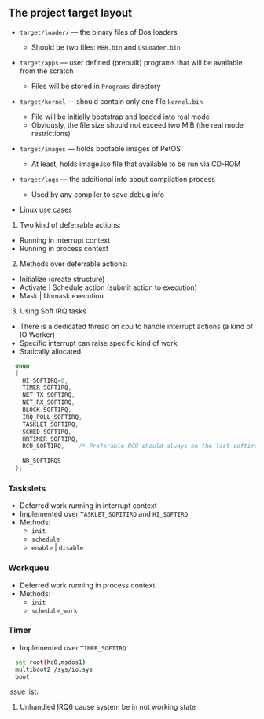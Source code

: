 ## The project target layout
- `target/loader/` ― the binary files of Dos loaders
  - Should be two files: `MBR.bin` and `OsLoader.bin`
- `target/apps` ― user defined (prebuilt) programs that will be available from the scratch
  - Files will be stored in `Programs` directory
- `target/kernel` ― should contain only one file `kernel.bin`
  - File will be initially bootstrap and loaded into real mode
  - Obviously, the file size should not exceed two MiB (the real mode restrictions)
- `target/images` ― holds bootable images of PetOS
  - At least, holds image.iso file that available to be run via CD-ROM
- `target/logs` ― the additional info about compilation process
  - Used by any compiler to save debug info


- Linux use cases
1. Two kind of deferrable actions:
  - Running in interrupt context
  - Running in process context
2. Methods over deferrable actions:
  - Initialize (create structure)
  - Activate | Schedule action (submit action to execution)
  - Mask | Unmask execution
3. Using Soft IRQ tasks
  - There is a dedicated thread on cpu to handle interrupt actions (a kind of IO Worker)
  - Specific interrupt can raise specific kind of work
  - Statically allocated
```C
  enum
  {
    HI_SOFTIRQ=0,
    TIMER_SOFTIRQ,
    NET_TX_SOFTIRQ,
    NET_RX_SOFTIRQ,
    BLOCK_SOFTIRQ,
    IRQ_POLL_SOFTIRQ,
    TASKLET_SOFTIRQ,
    SCHED_SOFTIRQ,
    HRTIMER_SOFTIRQ,
    RCU_SOFTIRQ,    /* Preferable RCU should always be the last softirq */
  
    NR_SOFTIRQS
  };
```
### Taskslets
- Deferred work running in interrupt context
- Implemented over `TASKLET_SOFITIRQ` and `HI_SOFTIRQ`
- Methods:
  - `init`
  - `schedule`
  - `enable` | `disable`
### Workqueu
- Deferred work running in process context
- Methods:
  - `init`
  - `schedule_work`
### Timer
- Implemented over `TIMER_SOFTIRQ`
 


```bash
  set root(hd0,msdos1)
  multiboot2 /sys/io.sys
  boot
```

issue list:
1. Unhandled IRQ6 cause system be in not working state

